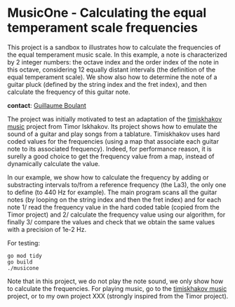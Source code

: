 # MusicOne - Calculating the equal temperament scale frequencies

This project is a sandbox to illustrates how to calculate the
frequencies of the equal temperament music scale. In this example, a
note is characterized by 2 integer numbers: the octave index and the
order index of the note in this octave, considering 12 equally distant
intervals (the definition of the equal temperament scale). We show also
how to determine the note of a guitar pluck (defined by the string index
and the fret index), and then calculate the frequency of this guitar
note.

**contact**: [Guillaume Boulant](mailto:gboulant@gmail.com)

The project was initially motivated to test an adaptation of the
[timiskhakov music](https://github.com/timiskhakov/music) project from
Timor Iskhakov. Its project shows how to emulate the sound of a guitar
and play songs from a tablature. Timiskhakov uses hard coded values for
the frequencies (using a map that associate each guitar note to its
associated frequency). Indeed, for performance reason, it is surelly a
good choice to get the frequency value from a map, instead of
dynamically calculate the value.

In our example, we show how to calculate the frequency by adding or
substracting intervals to/from a reference frequency (the La3), the only
one to define (to 440 Hz for example). The main program scans all the
guitar notes (by looping on the string index and then the fret index)
and for each note 1/ read the frequency value in the hard coded table
(copied from the Timor project) and 2/ calculate the frequency value
using our algorithm, for finally 3/ compare the values and check that we
obtain the same values with a precision of 1e-2 Hz.

For testing:

```shell
go mod tidy
go build
./musicone
```

Note that in this project, we do not play the note sound, we only
show how to calculate the frequencies. For playing music, go to the
[timiskhakov music](https://github.com/timiskhakov/music) project, or to
my own project XXX (strongly inspired from the Timor project).
